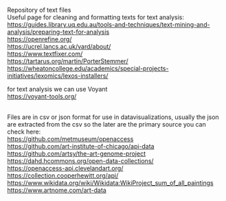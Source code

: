 Repository of text files<br>
Useful page for cleaning and formatting texts for text analysis:<br>
https://guides.library.uq.edu.au/tools-and-techniques/text-mining-and-analysis/preparing-text-for-analysis  <br>
https://openrefine.org/ <br>
https://ucrel.lancs.ac.uk/vard/about/ <br>
https://www.textfixer.com/ <br>
https://tartarus.org/martin/PorterStemmer/ <br>
https://wheatoncollege.edu/academics/special-projects-initiatives/lexomics/lexos-installers/ <br>

for text analysis we can use Voyant<br>
https://voyant-tools.org/ <br><br>

Files are in csv or json format for use in datavisualizations, usually the json are extracted from the csv so the later are the primary source
you can check here:<br>
https://github.com/metmuseum/openaccess<br>
https://github.com/art-institute-of-chicago/api-data<br>
https://github.com/artsy/the-art-genome-project<br>
https://dahd.hcommons.org/open-data-collections/<br>
https://openaccess-api.clevelandart.org/<br>
https://collection.cooperhewitt.org/api/<br>
https://www.wikidata.org/wiki/Wikidata:WikiProject_sum_of_all_paintings<br>
https://www.artnome.com/art-data<br>

